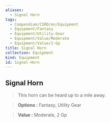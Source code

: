 ```yaml
---
aliases:
  - Signal Horn
tags:
  - Compendium/CSRD/en/Equipment
  - Equipment/Fantasy
  - Equipment/Utility-Gear
  - Equipment/Value/Moderate
  - Equipment/Value/2-Gp
title: Signal Horn
collection: Equipment
kind: Equipment
id: Signal-Horn
---
```

## Signal Horn    
    
>This horn can be heard up to a mile away.    
> **Options :** Fantasy, Utility Gear    
> **Value :** Moderate, 2 Gp
